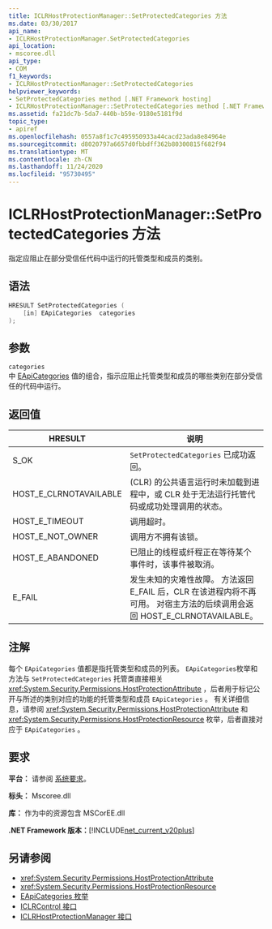 ```yaml
---
title: ICLRHostProtectionManager::SetProtectedCategories 方法
ms.date: 03/30/2017
api_name:
- ICLRHostProtectionManager.SetProtectedCategories
api_location:
- mscoree.dll
api_type:
- COM
f1_keywords:
- ICLRHostProtectionManager::SetProtectedCategories
helpviewer_keywords:
- SetProtectedCategories method [.NET Framework hosting]
- ICLRHostProtectionManager::SetProtectedCategories method [.NET Framework hosting]
ms.assetid: fa21dc7b-5da7-440b-b59e-9180e5181f9d
topic_type:
- apiref
ms.openlocfilehash: 0557a8f1c7c495950933a44cacd23ada8e84964e
ms.sourcegitcommit: d8020797a6657d0fbbdff362b80300815f682f94
ms.translationtype: MT
ms.contentlocale: zh-CN
ms.lasthandoff: 11/24/2020
ms.locfileid: "95730495"
---
```

# <a name="iclrhostprotectionmanagersetprotectedcategories-method"></a>ICLRHostProtectionManager::SetProtectedCategories 方法

指定应阻止在部分受信任代码中运行的托管类型和成员的类别。  
  
## <a name="syntax"></a>语法  
  
```cpp  
HRESULT SetProtectedCategories (  
    [in] EApiCategories  categories  
);  
```  
  
## <a name="parameters"></a>参数  

 `categories`  
 中 [EApiCategories](eapicategories-enumeration.md) 值的组合，指示应阻止托管类型和成员的哪些类别在部分受信任的代码中运行。  
  
## <a name="return-value"></a>返回值  
  
|HRESULT|说明|  
|-------------|-----------------|  
|S_OK|`SetProtectedCategories` 已成功返回。|  
|HOST_E_CLRNOTAVAILABLE| (CLR) 的公共语言运行时未加载到进程中，或 CLR 处于无法运行托管代码或成功处理调用的状态。|  
|HOST_E_TIMEOUT|调用超时。|  
|HOST_E_NOT_OWNER|调用方不拥有该锁。|  
|HOST_E_ABANDONED|已阻止的线程或纤程正在等待某个事件时，该事件被取消。|  
|E_FAIL|发生未知的灾难性故障。 方法返回 E_FAIL 后，CLR 在该进程内将不再可用。 对宿主方法的后续调用会返回 HOST_E_CLRNOTAVAILABLE。|  
  
## <a name="remarks"></a>注解  

 每个 `EApiCategories` 值都是指托管类型和成员的列表。 `EApiCategories`枚举和方法与 `SetProtectedCategories` 托管类直接相关 <xref:System.Security.Permissions.HostProtectionAttribute> ，后者用于标记公开与所述的类别对应的功能的托管类型和成员 `EApiCategories` 。 有关详细信息，请参阅 <xref:System.Security.Permissions.HostProtectionAttribute> 和 <xref:System.Security.Permissions.HostProtectionResource> 枚举，后者直接对应于 `EApiCategories` 。  
  
## <a name="requirements"></a>要求  

 **平台：** 请参阅 [系统要求](../../get-started/system-requirements.md)。  
  
 **标头：** Mscoree.dll  
  
 **库：** 作为中的资源包含 MSCorEE.dll  
  
 **.NET Framework 版本：**[!INCLUDE[net_current_v20plus](../../../../includes/net-current-v20plus-md.md)]  
  
## <a name="see-also"></a>另请参阅

- <xref:System.Security.Permissions.HostProtectionAttribute>
- <xref:System.Security.Permissions.HostProtectionResource>
- [EApiCategories 枚举](eapicategories-enumeration.md)
- [ICLRControl 接口](iclrcontrol-interface.md)
- [ICLRHostProtectionManager 接口](iclrhostprotectionmanager-interface.md)
